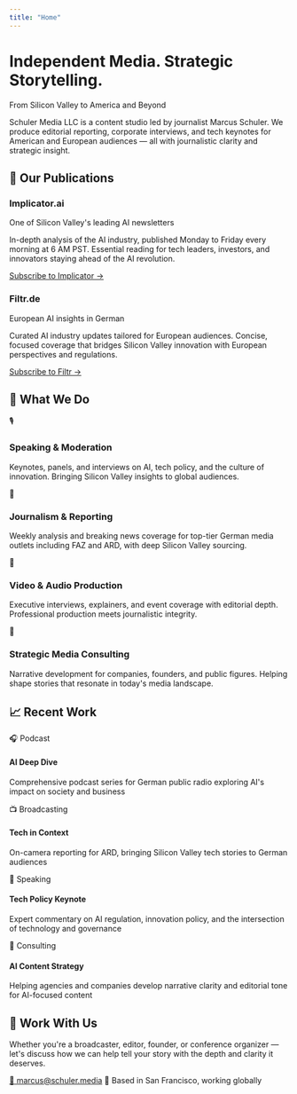 ```yaml
---
title: "Home"
---
```


<div class="hero-section">
  <h1 class="hero-title">Independent Media. Strategic Storytelling.</h1>
  <p class="hero-subtitle">From Silicon Valley to America and Beyond</p>
  <div class="hero-description">
    <p>Schuler Media LLC is a content studio led by journalist Marcus Schuler. We produce editorial reporting, corporate interviews, and tech keynotes for American and European audiences — all with journalistic clarity and strategic insight.</p>
  </div>
</div>

<div class="newsletters-section">
  <h2>📧 Our Publications</h2>
  <div class="newsletter-grid">
    <div class="newsletter-card primary">
      <h3>Implicator.ai</h3>
      <p class="newsletter-tagline">One of Silicon Valley's leading AI newsletters</p>
      <p>In-depth analysis of the AI industry, published Monday to Friday every morning at 6 AM PST. Essential reading for tech leaders, investors, and innovators staying ahead of the AI revolution.</p>
      <a href="https://implicator.ai" class="cta-button">Subscribe to Implicator →</a>
    </div>
    <div class="newsletter-card secondary">
      <h3>Filtr.de</h3>
      <p class="newsletter-tagline">European AI insights in German</p>
      <p>Curated AI industry updates tailored for European audiences. Concise, focused coverage that bridges Silicon Valley innovation with European perspectives and regulations.</p>
      <a href="https://filtr.de" class="cta-button secondary">Subscribe to Filtr →</a>
    </div>
  </div>
</div>

<div class="services-section">
  <h2>🎯 What We Do</h2>
  <div class="services-grid">
    <div class="service-card">
      <div class="service-icon">🎙</div>
      <h3>Speaking & Moderation</h3>
      <p>Keynotes, panels, and interviews on AI, tech policy, and the culture of innovation. Bringing Silicon Valley insights to global audiences.</p>
    </div>
    <div class="service-card">
      <div class="service-icon">📰</div>
      <h3>Journalism & Reporting</h3>
      <p>Weekly analysis and breaking news coverage for top-tier German media outlets including FAZ and ARD, with deep Silicon Valley sourcing.</p>
    </div>
    <div class="service-card">
      <div class="service-icon">🎥</div>
      <h3>Video & Audio Production</h3>
      <p>Executive interviews, explainers, and event coverage with editorial depth. Professional production meets journalistic integrity.</p>
    </div>
    <div class="service-card">
      <div class="service-icon">🧠</div>
      <h3>Strategic Media Consulting</h3>
      <p>Narrative development for companies, founders, and public figures. Helping shape stories that resonate in today's media landscape.</p>
    </div>
  </div>
</div>

<div class="work-section">
  <h2>📈 Recent Work</h2>
  <div class="work-grid">
    <div class="work-item">
      <span class="work-type">🎧 Podcast</span>
      <h4>AI Deep Dive</h4>
      <p>Comprehensive podcast series for German public radio exploring AI's impact on society and business</p>
    </div>
    <div class="work-item">
      <span class="work-type">📺 Broadcasting</span>
      <h4>Tech in Context</h4>
      <p>On-camera reporting for ARD, bringing Silicon Valley tech stories to German audiences</p>
    </div>
    <div class="work-item">
      <span class="work-type">🎤 Speaking</span>
      <h4>Tech Policy Keynote</h4>
      <p>Expert commentary on AI regulation, innovation policy, and the intersection of technology and governance</p>
    </div>
    <div class="work-item">
      <span class="work-type">🤝 Consulting</span>
      <h4>AI Content Strategy</h4>
      <p>Helping agencies and companies develop narrative clarity and editorial tone for AI-focused content</p>
    </div>
  </div>
</div>

<div class="contact-section">
  <h2>🤝 Work With Us</h2>
  <p class="contact-intro">Whether you're a broadcaster, editor, founder, or conference organizer — let's discuss how we can help tell your story with the depth and clarity it deserves.</p>
  <div class="contact-info">
    <a href="mailto:marcus@schuler.media" class="contact-link">📩 marcus@schuler.media</a>
    <span class="location">📍 Based in San Francisco, working globally</span>
  </div>
</div>

